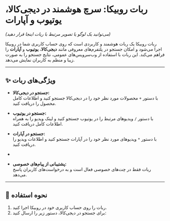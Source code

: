 # ربات روبیکا: سرچ هوشمند در دیجی‌کالا، یوتیوب و آپارات


*(می‌توانید یک لوگو یا تصویر مرتبط با ربات اینجا قرار دهید)*

ربات روبیکا یک ربات هوشمند و کاربردی است که روی حساب کاربری شما در روبیکا اجرا می‌شود و امکان جستجو در پلتفرم‌های معروفی مانند **دیجی‌کالا**، **یوتیوب** و **آپارات** را فراهم می‌کند. این ربات با استفاده از وب‌سرویس‌های عمومی، نتایج جستجو را به صورت زیبا و منظم به کاربران نمایش می‌دهد.

---

## ✨ ویژگی‌های ربات

- **جستجو در دیجی‌کالا:**  
  با دستور `+` محصولات مورد نظر خود را در دیجی‌کالا جستجو کنید و اطلاعات کامل محصول را دریافت کنید.

- **جستجو در یوتیوب:**  
  با دستور `/` ویدیوهای مرتبط را در یوتیوب جستجو کنید و لینک ویدیو را به همراه اطلاعات کامل دریافت کنید.

- **جستجو در آپارات:**  
  با دستور `*` ویدیوهای مورد نظر خود را در آپارات جستجو کنید و اطلاعات ویدیو را دریافت کنید.

-

- **پشتیبانی از پیام‌های خصوصی:**  
  ربات فقط در چت‌های خصوصی فعال است و به درخواست‌های کاربران پاسخ می‌دهد.

---

## 🚀 نحوه استفاده

1. ربات را روی حساب کاربری خود در روبیکا اجرا کنید.
2. برای جستجو در دیجی‌کالا، دستور زیر را ارسال کنید:
